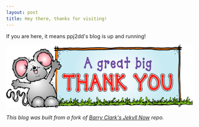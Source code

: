 ```yaml
---
layout: post
title: Hey there, thanks for visiting!
---
```


If you are here, it means ppj2dd&apos;s blog is up and running!

![Thanks for Visiting](images/thanks.jpg)

*This blog was built from a fork of [Barry Clark&apos;s Jekyll Now](https://github.com/barryclark/jekyll-now) repo.*
